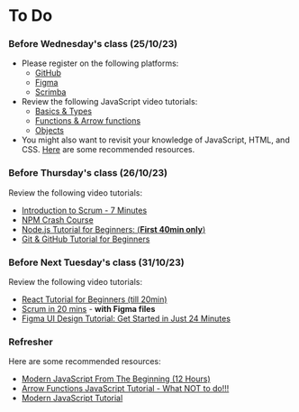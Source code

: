 # To Do

### Before Wednesday's class (25/10/23)

- Please register on the following platforms:
  - [GitHub]
  - [Figma]
  - [Scrimba]
- Review the following JavaScript video tutorials:
  - [Basics & Types](https://youtu.be/FhguwBJeqWs)
  - [Functions & Arrow functions](https://youtu.be/xUI5Tsl2JpY)
  - [Objects](https://youtu.be/X0ipw1k7ygU)
- You might also want to revisit your knowledge of JavaScript, HTML, and CSS. [Here](#refresher) are some recommended resources.

### Before Thursday's class (26/10/23)

Review the following video tutorials:

- [Introduction to Scrum - 7 Minutes]
- [NPM Crash Course](https://youtu.be/jHDhaSSKmB0)
- [Node.js Tutorial for Beginners: (**First 40min only**)](https://youtu.be/TlB_eWDSMt4)
- [Git & GitHub Tutorial for Beginners]

### Before Next Tuesday's class (31/10/23)

Review the following video tutorials:

- [React Tutorial for Beginners (till 20min)](https://youtu.be/SqcY0GlETPk)
- [Scrum in 20 mins] - **with Figma files**
- [Figma UI Design Tutorial: Get Started in Just 24 Minutes]

### Refresher

Here are some recommended resources:

- [Modern JavaScript From The Beginning (12 Hours)]
- [Arrow Functions JavaScript Tutorial - What NOT to do!!!](https://youtu.be/ajTvmGxWQF8)
- [Modern JavaScript Tutorial]




<!-- Links -->
[Scrimba]:https://scrimba.com/
[Figma]:https://www.figma.com/
[GitHub]:https://github.com/
[Modern JavaScript Tutorial]:https://www.youtube.com/playlist?list=PL4cUxeGkcC9haFPT7J25Q9GRB_ZkFrQAc
[Modern JavaScript From The Beginning (12 Hours)]:https://youtu.be/BI1o2H9z9fo
[Git & GitHub Tutorial for Beginners]:https://www.youtube.com/playlist?list=PL4cUxeGkcC9goXbgTDQ0n_4TBzOO0ocPR
[Introduction to Scrum - 7 Minutes]:https://youtu.be/9TycLR0TqFA
[Scrum in 20 mins]:https://youtu.be/SWDhGSZNF9M
[Figma UI Design Tutorial: Get Started in Just 24 Minutes]:https://youtu.be/FTFaQWZBqQ8
